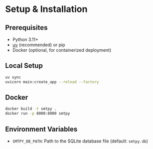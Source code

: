 # Setup & Installation

## Prerequisites
- Python 3.11+
- [uv](https://github.com/astral-sh/uv) (recommended) or pip
- Docker (optional, for containerized deployment)

## Local Setup
```bash
uv sync
uvicorn main:create_app --reload --factory
```

## Docker
```bash
docker build -t smtpy .
docker run -p 8000:8000 smtpy
```

## Environment Variables
- `SMTPY_DB_PATH`: Path to the SQLite database file (default: `smtpy.db`) 